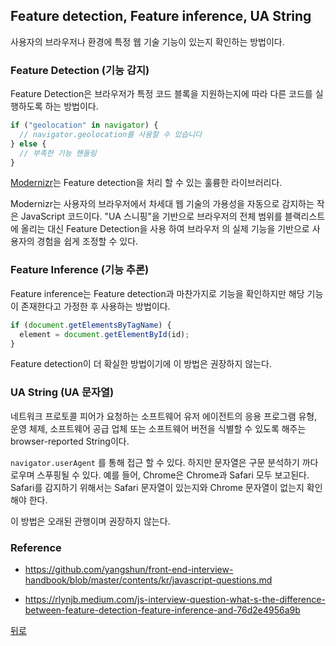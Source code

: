 ## Feature detection, Feature inference, UA String

사용자의 브라우저나 환경에 특정 웹 기술 기능이 있는지 확인하는 방법이다.

### Feature Detection (기능 감지)

Feature Detection은 브라우저가 특정 코드 블록을 지원하는지에 따라 다른 코드를 실행하도록 하는 방법이다.

```js
if ("geolocation" in navigator) {
  // navigator.geolocation를 사용할 수 있습니다
} else {
  // 부족한 기능 핸들링
}
```

[Modernizr](https://modernizr.com/)는 Feature detection을 처리 할 수 있는 훌륭한 라이브러리다.

Modernizr는 사용자의 브라우저에서 차세대 웹 기술의 가용성을 자동으로 감지하는 작은 JavaScript 코드이다. "UA 스니핑"을 기반으로 브라우저의 전체 범위를 블랙리스트에 올리는 대신 Feature Detection을 사용 하여 브라우저 의 실제 기능을 기반으로 사용자의 경험을 쉽게 조정할 수 있다.

### Feature Inference (기능 추론)

Feature inference는 Feature detection과 마찬가지로 기능을 확인하지만 해당 기능이 존재한다고 가정한 후 사용하는 방법이다.

```js
if (document.getElementsByTagName) {
  element = document.getElementById(id);
}
```

Feature detection이 더 확실한 방법이기에 이 방법은 권장하지 않는다.

### UA String (UA 문자열)

네트워크 프로토콜 피어가 요청하는 소프트웨어 유저 에이전트의 응용 프로그램 유형, 운영 체제, 소프트웨어 공급 업체 또는 소프트웨어 버전을 식별할 수 있도록 해주는 browser-reported String이다.

`navigator.userAgent` 를 통해 접근 할 수 있다. 하지만 문자열은 구문 분석하기 까다로우며 스푸핑될 수 있다. 예를 들어, Chrome은 Chrome과 Safari 모두 보고된다. Safari를 감지하기 위해서는 Safari 문자열이 있는지와 Chrome 문자열이 없는지 확인해야 한다.

이 방법은 오래된 관행이며 권장하지 않는다.

### Reference

- https://github.com/yangshun/front-end-interview-handbook/blob/master/contents/kr/javascript-questions.md

- https://rlynjb.medium.com/js-interview-question-what-s-the-difference-between-feature-detection-feature-inference-and-76d2e4956a9b

[뒤로](https://github.com/SeongYongLee/TIL/tree/main/FrontEnd)
